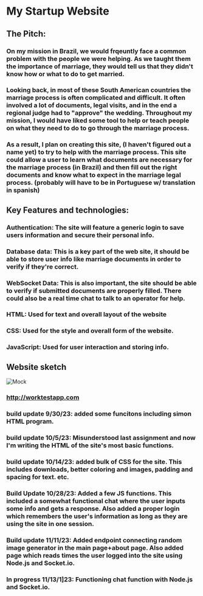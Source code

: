 # My Startup Website
## The Pitch: 
### On my mission in Brazil, we would frqeuntly face a common problem with the people we were helping. As we taught them the importance of marriage, they would tell us that they didn't know how or what to do to get married. 
### Looking back, in most of these South American countries the marriage process is often complicated and difficult. It often involved a lot of documents, legal visits, and in the end a regional judge had to "approve" the wedding. Throughout my mission, I would have liked some tool to help or teach people on what they need to do to go through the marriage process. 
### As a result, I plan on creating this site, (I haven't figured out a name yet) to try to help with the marriage process. This site could allow a user to learn what documents are necessary for the marriage process (in Brazil) and then fill out the right documents and know what to expect in the marriage legal process. (probably will have to be in Portuguese w/ translation in spanish)

## Key Features and technologies: 
### Authentication: The site will feature a generic login to save users information and secure their personal info. 
### Database data: This is a key part of the web site, it should be able to store user info like marriage documents in order to verify if they're correct. 
### WebSocket Data: This is also important, the site should be able to verify if submitted documents are properly filled. There could also be a real time chat to talk to an operator for help. 

### HTML: Used for text and overall layout of the website
### CSS: Used for the style and overall form of the website.
### JavaScript: Used for user interaction and storing info. 

## Website sketch
![Mock](IMG_0290.jpg)

### http://worktestapp.com

### build update 9/30/23: added some funcitons including simon HTML program. 
### build update 10/5/23: Misunderstood last assignment and now I'm writing the HTML of the site's most basic functions. 
### build update 10/14/23: added bulk of CSS for the site. This includes downloads, better coloring and images, padding and spacing for text. etc.
### Build Update 10/28/23: Added a few JS functions. This included a somewhat functional chat where the user inputs some info and gets a response. Also added a proper login which remembers the user's information as long as they are using the site in one session. 
### Build update 11/11/23: Added endpoint connecting random image generator in the main page+about page. Also added page which reads times the user logged into the site using Node.js and Socket.io.
### In progress 11/13/1]23: Functioning chat function with Node.js and Socket.io. 
